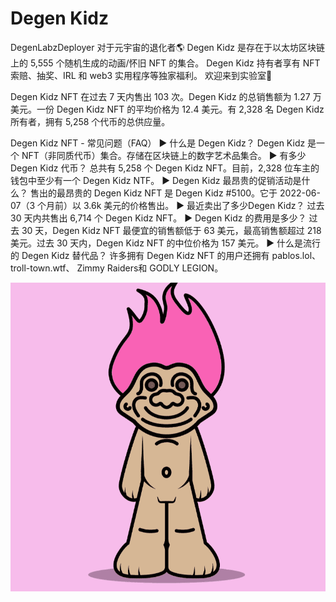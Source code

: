 # Degen Kidz


DegenLabzDeployer
对于元宇宙的退化者🌎
Degen Kidz 是存在于以太坊区块链上的 5,555 个随机生成的动画/怀旧 NFT 的集合。 Degen Kidz 持有者享有 NFT 索赔、抽奖、IRL 和 web3 实用程序等独家福利。 欢迎来到实验室🧪

Degen Kidz NFT 在过去 7 天内售出 103 次。Degen Kidz 的总销售额为 1.27 万美元。一份 Degen Kidz NFT 的平均价格为 12.4 美元。有 2,328 名 Degen Kidz 所有者，拥有 5,258 个代币的总供应量。

Degen Kidz NFT - 常见问题（FAQ）
▶ 什么是 Degen Kidz？
Degen Kidz 是一个 NFT（非同质代币）集合。存储在区块链上的数字艺术品集合。
▶ 有多少 Degen Kidz 代币？
总共有 5,258 个 Degen Kidz NFT。目前，2,328 位车主的钱包中至少有一个 Degen Kidz NTF。
▶ Degen Kidz 最昂贵的促销活动是什么？
售出的最昂贵的 Degen Kidz NFT 是 Degen Kidz #5100。它于 2022-06-07（3 个月前）以 3.6k 美元的价格售出。
▶ 最近卖出了多少Degen Kidz？
过去 30 天内共售出 6,714 个 Degen Kidz NFT。
▶ Degen Kidz 的费用是多少？
过去 30 天，Degen Kidz NFT 最便宜的销售额低于 63 美元，最高销售额超过 218 美元。过去 30 天内，Degen Kidz NFT 的中位价格为 157 美元。
▶ 什么是流行的 Degen Kidz 替代品？
许多拥有 Degen Kidz NFT 的用户还拥有 pablos.lol、 troll-town.wtf、 Zimmy Raiders和 GODLY LEGION。

![NFT](微信截图_20220902165008.png)




